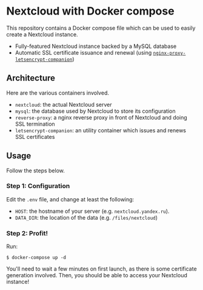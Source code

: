 # Nextcloud with Docker compose

This repository contains a Docker compose file which can be used to easily create a Nextcloud instance.

- Fully-featured Nextcloud instance backed by a MySQL database
- Automatic SSL certificate issuance and renewal (using [`nginx-proxy-letsencrypt-companion`](https://github.com/JrCs/docker-letsencrypt-nginx-proxy-companion))

## Architecture

Here are the various containers involved.

- `nextcloud`: the actual Nextcloud server
- `mysql`: the database used by Nextcloud to store its configuration
- `reverse-proxy`: a nginx reverse proxy in front of Nextcloud and doing SSL termination
- `letsencrypt-companion`: an utility container which issues and renews SSL certificates

## Usage

Follow the steps below.

### Step 1: Configuration

Edit the `.env` file, and change at least the following:

- `HOST`: the hostname of your server (e.g. `nextcloud.yandex.ru`).
- `DATA_DIR`: the location of the data (e.g. `/files/nextcloud`)

### Step 2: Profit!

Run:

```
$ docker-compose up -d
```

You'll need to wait a few minutes on first launch, as there is some certificate generation involved. Then, you should be able to access your Nextcloud instance!